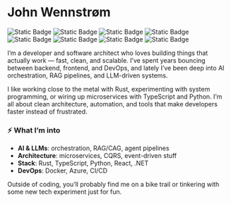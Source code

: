 # John Wennstrøm


![Static Badge](https://img.shields.io/badge/rust-white?style=for-the-badge&logo=rust&logoColor=%23000000)
![Static Badge](https://img.shields.io/badge/python-white?style=for-the-badge&logo=python&logoColor=%233776AB)
![Static Badge](https://img.shields.io/badge/surrealdb-white?style=for-the-badge&logo=surrealdb&logoColor=%23FF00A0)
![Static Badge](https://img.shields.io/badge/typescript-white?style=for-the-badge&logo=typescript&logoColor=%233178C6)
![Static Badge](https://img.shields.io/badge/prefect-white?style=for-the-badge&logo=prefect&logoColor=%23070E10)
![Static Badge](https://img.shields.io/badge/postgresql-white?style=for-the-badge&logo=postgresql&logoColor=%234169E1)
![Static Badge](https://img.shields.io/badge/tailwindcss-white?style=for-the-badge&logo=tailwindcss&logoColor=%2306B6D4)
![Static Badge](https://img.shields.io/badge/tauri-white?style=for-the-badge&logo=tauri&logoColor=%2324C8D8)

I’m a developer and software architect who loves building things that actually work — fast, clean, and scalable.
I’ve spent years bouncing between backend, frontend, and DevOps, and lately I’ve been deep into AI orchestration, RAG pipelines, and LLM-driven systems.

I like working close to the metal with Rust, experimenting with system programming, or wiring up microservices with TypeScript and Python. I’m all about clean architecture, automation, and tools that make developers faster instead of frustrated.

### ⚡ What I’m into

- **AI & LLMs**: orchestration, RAG/CAG, agent pipelines
- **Architecture**: microservices, CQRS, event-driven stuff
- **Stack**: Rust, TypeScript, Python, React, .NET
- **DevOps**: Docker, Azure, CI/CD

Outside of coding, you’ll probably find me on a bike trail or tinkering with some new tech experiment just for fun.
